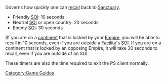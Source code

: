 Governs how quickly one can [recall](recall.md) back to
[Sanctuary](Sanctuary.md).

- Friendly [SOI](Sphere_of_Influence.md): 10 seconds
- Neutral [SOI](Sphere_of_Influence.md) or open country: 20 seconds
- Enemy [SOI](Sphere_of_Influence.md): 30 seconds

(If you are on a [continent](continent.md) that is locked by
your [Empire](Empire.md), you will be able to recall in 10
seconds, even if you are outside a [Facility](Facilities.md)'s
[SOI](Sphere_of_Influence.md). If you are on a continent that is locked by an
opposing Empire, it will take 30 seconds to recall, even if you are
outside of an SOI.

These timers are also the time required to exit the PS client normally.

[Category:Game Guides](Category:Game_Guides.md)

